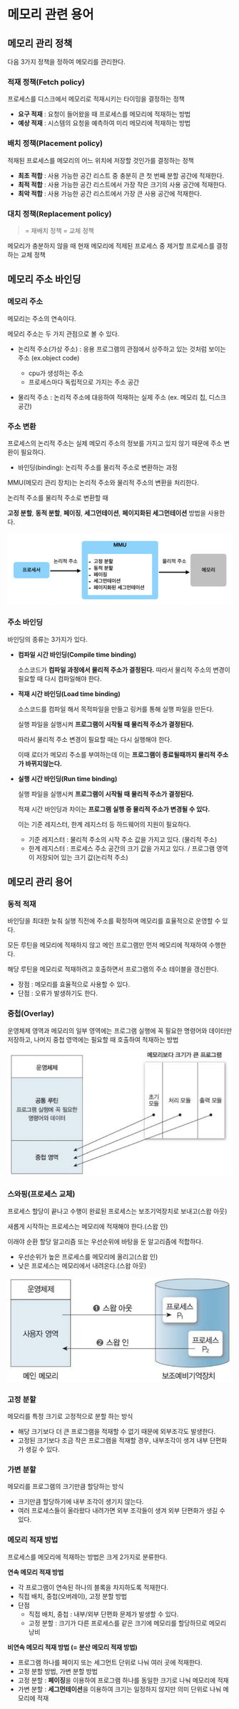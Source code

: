# 메모리 관련 용어
## 메모리 관리 정책

다음 3가지 정책을 정하여 메모리를 관리한다.

### 적재 정책(Fetch policy)

프로세스를 디스크에서 메모리로 적재시키는 타이밍을 결정하는 정책

- **요구 적재** : 요청이 들어왔을 때 프로세스를 메모리에 적재하는 방법
- **예상 적재** : 시스템의 요청을 예측하여 미리 메모리에 적재하는 방법

### 배치 정책(Placement policy)

적재된 프로세스를 메모리의 어느 위치에 저장할 것인가를 결정하는 정책

- **최초 적합** : 사용 가능한 공간 리스트 중 충분히 큰 첫 번째 분할 공간에 적재한다.
- **최적 적합** : 사용 가능한 공간 리스트에서 가장 작은 크기의 사용 공간에 적재한다.
- **최악 적합** : 사용 가능한 공간 리스트에서 가장 큰 사용 공간에 적재한다.

### 대치 정책(Replacement policy)

> = 재배치 정책 = 교체 정책

메모리가 충분하지 않을 때 현재 메모리에 적제된 프로세스 중 제거할 프로세스를 결정하는 교체 정책

## 메모리 주소 바인딩

### 메모리 주소

메모리는 주소의 연속이다.

메모리 주소는 두 가지 관점으로 볼 수 있다.

- 논리적 주소(가상 주소) : 응용 프로그램의 관점에서 상주하고 있는 것처럼 보이는 주소 (ex.object code)
    - cpu가 생성하는 주소
    - 프로세스마다 독립적으로 가지는 주소 공간

- 물리적 주소 : 논리적 주소에 대응하여 적재하는 실제 주소 (ex. 메모리 칩, 디스크 공간)

### 주소 변환

프로세스의 논리적 주소는 실제 메모리 주소의 정보를 가지고 있지 않기 때문에 주소 변환이 필요하다.

- 바인딩(binding): 논리적 주소를 물리적 주소로 변환하는 과정

MMU(메모리 관리 장치)는 논리적 주소와 물리적 주소의 변환을 처리한다.

논리적 주소를 물리적 주소로 변환할 때

**고정 분할**, **동적 분할**, **페이징**, **세그먼테이션**, **페이지화된 세그먼테이션** 방법을 사용한다.

<p>
  <img src="./imgs/메모리%20관련%20용어/Binding.png">
</p>

### 주소 바인딩

바인딩의 종류는 3가지가 있다.

- **컴파일 시간 바인딩(Compile time binding)**

    소스코드가 **컴파일 과정에서 물리적 주소가 결정된다.**
    따라서 물리적 주소의 변경이 필요할 때 다시 컴파일해야 한다.

- **적재 시간 바인딩(Load time binding)**

    소스코드를 컴파일 해서 목적파일을 만들고 링커를 통해 실행 파일을 만든다.

    실행 파일을 실행시켜 **프로그램이 시작될 때 물리적 주소가 결정된다.**

    따라서 물리적 주소 변경이 필요할 때는 다시 실행해야 한다.

    이때 로더가 메모리 주소를 부여하는데 이는 **프로그램이 종료될때까지 물리적 주소가 바뀌지않는다.** 

- **실행 시간 바인딩(Run time binding)**

    실행 파일을 실행시켜 **프로그램이 시작될 때 물리적 주소가 결정된다.**

    적재 시간 바인딩과 차이는 **프로그램 실행 중 물리적 주소가 변경될 수 있다.**

    이는 기준 레지스터, 한계 레지스터 등 하드웨어의 지원이 필요하다.

    - 기준 레지스터 : 물리적 주소의 시작 주소 값을 가지고 있다. (물리적 주소)
    - 한계 레지스터 : 프로세스 주소 공간의 크기 값을 가지고 있다. / 프로그램 영역이 저장되어 있는 크기 값(논리적 주소)

## 메모리 관리 용어

### 동적 적재

바인딩을 최대한 늦춰 실행 직전에 주소를 확정하며 메모리를 효율적으로 운영할 수 있다.

모든 루틴을 메모리에 적재하지 않고 메인 프로그램만 먼저 메모리에 적재하여 수행한다.

해당 루틴을 메모리로 적재하려고 호출하면서 프로그램의 주소 테이블을 갱신한다.

- 장점 : 메모리를 효율적으로 사용할 수 있다.
- 단점 : 오류가 발생하기도 한다.

### 중첩(Overlay)

운영체제 영역과 메모리의 일부 영역에는 프로그램 실행에 꼭 필요한 명령어와 데이터만 저장하고, 나머지 중첩 영역에는 필요할 때 호출하여 적재하는 방법

<p>
  <img src="./imgs/메모리%20관련%20용어/중첩.png">
</p>

### 스와핑(프로세스 교체)

프로세스 할당이 끝나고 수행이 완료된 프로세스는 보조기억장치로 보내고(스왑 아웃)

새롭게 시작하는 프로세스는 메모리에 적재해야 한다.(스왑 인)

이래야 순환 할당 알고리즘 또는 우선순위에 바탕을 둔 알고리즘에 적합하다.

- 우선순위가 높은 프로세스를 메모리에 올리고(스왑 인)
- 낮은 프로세스는 메모리에서 내려온다.(스왑 아웃)

<p>
  <img src="./imgs/메모리%20관련%20용어/스와핑.png">
</p>

### 고정 분할

메모리를 특정 크기로 고정적으로 분할 하는 방식

- 해당 크기보다 더 큰 프로그램을 적재할 수 없기 때문에 외부조각도 발생한다.
- 고정된 크기보다 조금 작은 프로그램을 적재할 경우, 내부조각이 생겨 내부 단편화가 생길 수 있다.

### 가변 분할

메모리를 프로그램의 크기만큼 할당하는 방식

- 크기만큼 할당하기에 내부 조각이 생기지 않는다.
- 여러 프로세스들이 올라왔다 내려가면 외부 조각들이 생겨 외부 단편화가 생길 수 있다.

### 메모리 적재 방법

프로세스를 메모리에 적재하는 방법은 크게 2가지로 분류한다.

**연속 메모리 적재 방법**

- 각 프로그램이 연속된 하나의 블록을 차지하도록 적재한다.
- 직접 배치, 중첩(오버레이), 고정 분할 방법
- 단점
    - 직접 배치, 중첩 : 내부/외부 단편화 문제가 발생할 수 있다.
    - 고정 분할 : 크기가 다른 프로세스를 같은 크기에 메모리를 할당하므로 메모리 낭비

**비연속 메모리 적재 방법 (= 분산 메모리 적재 방법)**

- 프로그램 하나를 페이지 또는 세그먼트 단위로 나눠 여러 곳에 적재한다.
- 고정 분할 방법, 가변 분할 방법
- 고정 분할 : **페이징**을 이용하여 프로그램 하나를 동일한 크기로 나눠 메모리에 적재
- 가변 분할 : **세그먼테이션**을 이용하여 크기는 일정하지 않지만 의미 단위로 나눠 메모리에 적재
